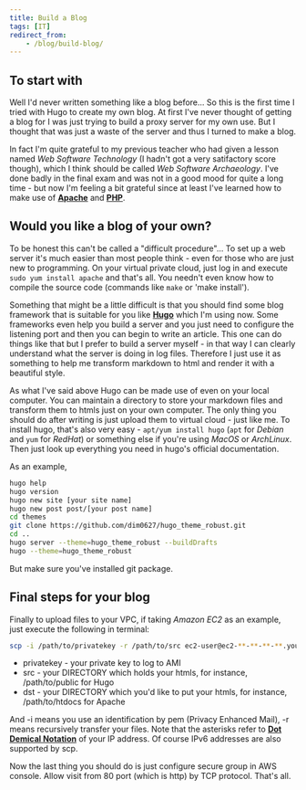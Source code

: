 ```yaml
---
title: Build a Blog
tags: [IT]
redirect_from:
    - /blog/build-blog/
---
```


## To start with

Well I'd never written something like a blog before... So this is the first time I tried with Hugo to create my own blog. At first I've never thought of getting a blog for I was just trying to build a proxy server for my own use. But I thought that was just a waste of the server and thus I turned to make a blog.

In fact I'm quite grateful to my previous teacher who had given a lesson named *Web Software Technology* (I hadn't got a very satifactory score though), which I think should be called *Web Software Archaeology*. I've done badly in the final exam and was not in a good mood for quite a long time - but now I'm feeling a bit grateful since at least I've learned how to make use of **[Apache](https://www.apache.org/)** and **[PHP](https://www.php.net/)**.

## Would you like a blog of your own?

To be honest this can't be called a "difficult procedure"... To set up a web server it's much easier than most people think - even for those who are just new to programming. On your virtual private cloud, just log in and execute `sudo yum install apache` and that's all. You needn't even know how to compile the source code (commands like `make` or 'make install').

Something that might be a little difficult is that you should find some blog framework that is suitable for you like **[Hugo](https://gohugo.io/)** which I'm using now. Some frameworks even help you build a server and you just need to configure the listening port and then you can begin to write an article. This one can do things like that but I prefer to build a server myself - in that way I can clearly understand what the server is doing in log files. Therefore I just use it as something to help me transform markdown to html and render it with a beautiful style.

As what I've said above Hugo can be made use of even on your local computer. You can maintain a directory to store your markdown files and transform them to htmls just on your own computer. The only thing you should do after writing is just upload them to virtual cloud - just like me. To install hugo, that's also very easy - `apt/yum install hugo` (`apt` for *Debian* and `yum` for *RedHat*) or something else if you're using *MacOS* or *ArchLinux*. Then just look up everything you need in hugo's official documentation.

As an example,

```bash
hugo help
hugo version
hugo new site [your site name]
hugo new post post/[your post name]
cd themes
git clone https://github.com/dim0627/hugo_theme_robust.git
cd ..
hugo server --theme=hugo_theme_robust --buildDrafts
hugo --theme=hugo_theme_robust
```

But make sure you've installed git package.

## Final steps for your blog

Finally to upload files to your VPC, if taking *Amazon EC2* as an example, just execute the following in terminal:

```bash
scp -i /path/to/privatekey -r /path/to/src ec2-user@ec2-**-**-**-**.your.ami.dns:/path/to/dst
```
* privatekey - your private key to log to AMI
* src - your DIRECTORY which holds your htmls, for instance, /path/to/public for Hugo
* dst - your DIRECTORY which you'd like to put your htmls, for instance, /path/to/htdocs for Apache

And -i means you use an identification by pem (Privacy Enhanced Mail), -r means recursively transfer your files. Note that the asterisks refer to **[Dot Demical Notation](https://en.wikipedia.org/wiki/Dot-decimal_notation)** of your IP address. Of course IPv6 addresses are also supported by scp.

Now the last thing you should do is just configure secure group in AWS console. Allow visit from 80 port (which is http) by TCP protocol. That's all.
